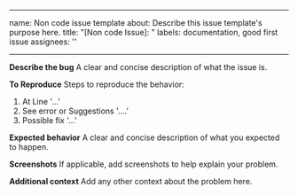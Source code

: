   ---
name: Non code issue template
about: Describe this issue template's purpose here.
title: "[Non code Issue]: <Description>"
labels: documentation, good first issue
assignees: ''

---

**Describe the bug**
A clear and concise description of what the issue is.

**To Reproduce**
Steps to reproduce the behavior:
1. At Line '...'
2. See error or Suggestions '....'
3. Possible fix '...'

**Expected behavior**
A clear and concise description of what you expected to happen.

**Screenshots**
If applicable, add screenshots to help explain your problem.

**Additional context**
Add any other context about the problem here.